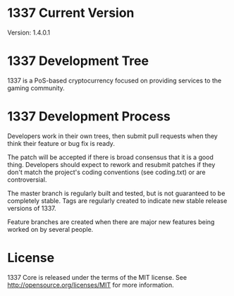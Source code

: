 1337 Current Version
===========================
Version: 1.4.0.1



1337 Development Tree
===========================
1337 is a PoS-based cryptocurrency focused on providing services to the gaming community.



1337 Development Process
===========================
Developers work in their own trees, then submit pull requests when
they think their feature or bug fix is ready.

The patch will be accepted if there is broad consensus that it is a
good thing.  Developers should expect to rework and resubmit patches
if they don't match the project's coding conventions (see coding.txt)
or are controversial.

The master branch is regularly built and tested, but is not guaranteed
to be completely stable. Tags are regularly created to indicate new
stable release versions of 1337.

Feature branches are created when there are major new features being
worked on by several people.



License
===========================
1337 Core is released under the terms of the MIT license. See http://opensource.org/licenses/MIT for more information.
